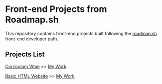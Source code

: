 # Front-end Projects from Roadmap.sh

This repository contains front-end projects built following the [roadmap.sh](https://roadmap.sh/) front-end developer path.

## Projects List
<p align="left">
  <a href='https://roadmap.sh/projects/single-page-cv'>Curriculum Vitae</a> >> <a href='/Curriculum Vitae/index.html'>My Work</a>
</p>
<p align="left">
  <a href='https://roadmap.sh/projects/basic-html-website'>Basic HTML Website</a> >> <a href='/HTML Website/index.html'>My Work</a>
</p>

